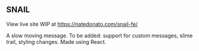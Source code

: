 ## SNAIL

View live site WIP at https://natedonato.com/snail-fe/

A slow moving message.  To be added: support for custom messages, slime trail, styling changes.  Made using React.